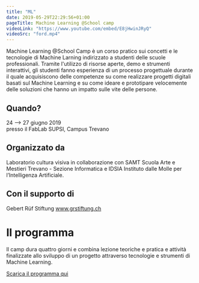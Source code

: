 ```yaml
---
title: "ML"
date: 2019-05-29T22:29:56+01:00
pageTitle: Machine Learning @School camp
videoLink: "https://www.youtube.com/embed/E8jHwinJRyQ"
videoSrc: "ford.mp4"
---
```


Machine Learning @School Camp è un corso pratico sui concetti e le tecnologie di Machine Larning indirizzato a studenti delle scuole professionali. Tramite l'utilizzo di risorse aperte, demo e strumenti interattivi, gli studenti fanno esperienza di un processo progettuale durante il quale acquisiscono delle competenze su come realizzare progetti digitali basati sul Machine Learning e su come ideare e prototipare velocemente delle soluzioni che hanno un impatto sulle vite delle persone.

## Quando?
24 ⟶ 27 giugno 2019 <br>
presso il FabLab SUPSI, Campus Trevano

## Organizzato da
Laboratorio cultura visiva in collaborazione con SAMT Scuola Arte e Mestieri Trevano - Sezione Informatica e IDSIA Instituto dalle Molle per l’Intelligenza Artificiale.

## Con il supporto di
Gebert Rüf Stiftung
www.grstiftung.ch

# Il programma
Il camp dura quattro giorni e combina lezione teoriche e pratica e attività finalizzate allo sviluppo di un progetto attraverso tecnologie e strumenti di Machine Learning.

<!-- ☁️⬇️ -->
<!-- se vuoi la nuvoletta nel link copia questo html snippet
e cambia href (link) e contenuto -->
<a class="cloud" href="files/mockup.pdf">Scarica il programma qui</a>

